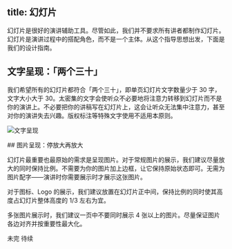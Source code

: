 title: 幻灯片
---

幻灯片是很好的演讲辅助工具。尽管如此，我们并不要求所有讲者都制作幻灯片。幻灯片是演讲过程中的搭配角色，而不是一个主体。从这个指导思想出发，下面是我们的设计指南。

## 文字呈现：「两个三十」

我们希望所有的幻灯片都符合「两个三十」，即单页幻灯片文字数量少于 30 字，文字大小大于 30。太密集的文字会使听众不必要地将注意力转移到幻灯片而不是你的演讲上。不必要把你的讲稿写在幻灯片上，这会让听众无法集中注意力，甚至对你的演讲失去兴趣。版权标注等特殊文字使用不适用本原则。

![文字呈现](/images/slides/text.png)

## 图片呈现：停放大再放大

幻灯片最重要也最原始的需求是呈现图片。对于常规图片的展示，我们建议尽量放大的同时保持比例。不需要为你的图片加上边框，让它保持原始状态即可。无需为图片配字——演讲时你需要展示时才展示这张图片。

对于图标、Logo 的展示，我们建议放置在幻灯片正中间，保持比例的同时使其高度占幻灯片整体高度的 1/3 左右为宜。

多张图片展示时，我们建议一页中不要同时展示 4 张以上的图片。尽量保证图片各边对齐并按重要性最大化。

未完 待续
